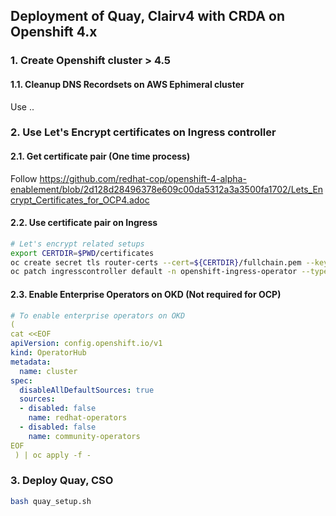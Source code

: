 ## Deployment of Quay, Clairv4 with CRDA on Openshift 4.x

### 1. Create Openshift cluster > 4.5
#### 1.1. Cleanup DNS Recordsets on AWS Ephimeral cluster
Use ..

### 2. Use Let's Encrypt certificates on Ingress controller
#### 2.1. Get certificate pair (One time process)
Follow https://github.com/redhat-cop/openshift-4-alpha-enablement/blob/2d128d28496378e609c00da5312a3a3500fa1702/Lets_Encrypt_Certificates_for_OCP4.adoc
#### 2.2. Use certificate pair on Ingress
```sh
# Let's encrypt related setups
export CERTDIR=$PWD/certificates
oc create secret tls router-certs --cert=${CERTDIR}/fullchain.pem --key=${CERTDIR}/key.pem -n openshift-ingress
oc patch ingresscontroller default -n openshift-ingress-operator --type=merge --patch='{"spec": { "defaultCertificate": { "name": "router-certs" }}}'
```
#### 2.3. Enable Enterprise Operators on OKD (Not required for OCP)
```yaml
# To enable enterprise operators on OKD
(
cat <<EOF
apiVersion: config.openshift.io/v1
kind: OperatorHub
metadata:
  name: cluster
spec:
  disableAllDefaultSources: true
  sources:
  - disabled: false
    name: redhat-operators
  - disabled: false
    name: community-operators
EOF
 ) | oc apply -f -
```

### 3. Deploy Quay, CSO
```sh
bash quay_setup.sh
```
